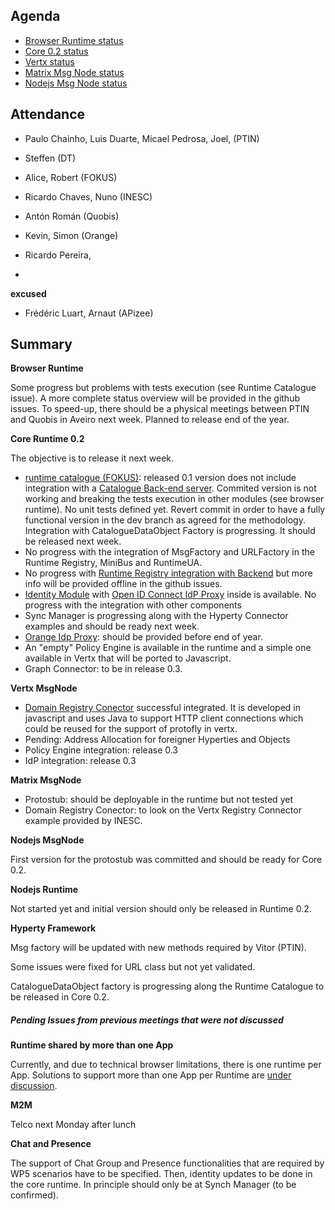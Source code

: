 Agenda
------

-	[Browser Runtime status](https://github.com/reTHINK-project/dev-runtime-browser/issues)
-	[Core 0.2 status](https://github.com/reTHINK-project/dev-runtime-core/milestones/Core%200.2)
-	[Vertx status](https://github.com/reTHINK-project/dev-msg-node-vertx/issues)
-	[Matrix Msg Node status](https://github.com/reTHINK-project/dev-msg-node-matrix)
-	[Nodejs Msg Node status](https://github.com/reTHINK-project/dev-msg-node-nodejs/issues)

Attendance
----------

-	Paulo Chainho, Luis Duarte, Micael Pedrosa, Joel, (PTIN)
-	Steffen (DT)
-	Alice, Robert (FOKUS)
-	Ricardo Chaves, Nuno (INESC)
-	Antón Román (Quobis)

-	Kevin, Simon (Orange)
- Ricardo Pereira, 
- 
**excused**

-	Frédéric Luart, Arnaut (APizee)

Summary
-------

**Browser Runtime**

Some progress but problems with tests execution (see Runtime Catalogue issue). A more complete status overview will be provided in the github issues. To speed-up, there should be a physical meetings between PTIN and Quobis in Aveiro next week. Planned to release end of the year.

**Core Runtime 0.2**

The objective is to release it next week.

-	[runtime catalogue (FOKUS)](https://github.com/reTHINK-project/dev-runtime-core/issues/3): released 0.1 version does not include integration with a [Catalogue Back-end server](https://github.com/reTHINK-project/dev-catalogue). Commited version is not working and breaking the tests execution in other modules (see browser runtime). No unit tests defined yet. Revert commit in order to have a fully functional version in the dev branch as agreed for the methodology. Integration with CatalogueDataObject Factory is progressing. It should be released next week. 
-	No progress with the integration of MsgFactory and URLFactory in the Runtime Registry, MiniBus and RuntimeUA.
- No progress with	[Runtime Registry integration with Backend](https://github.com/reTHINK-project/dev-runtime-core/issues/25) but more info will be provided offline in the github issues.
-	[Identity Module](https://github.com/reTHINK-project/dev-runtime-core/issues/26) with [Open ID Connect IdP Proxy](https://github.com/reTHINK-project/dev-runtime-core/issues/28) inside is available. No progress with the integration with other components
-	Sync Manager is progressing along with the Hyperty Connector examples and should be ready next week.
-	[Orange Idp Proxy](https://github.com/reTHINK-project/dev-runtime-core/issues/27): should be provided before end of year.
-	An "empty" Policy Engine is available in the runtime and a simple one available in Vertx that will be ported to Javascript.
-	Graph Connector: to be in release 0.3.

**Vertx MsgNode**

-	[Domain Registry Conector](https://github.com/reTHINK-project/dev-msg-node-vertx/issues/2) successful integrated. It is developed in javascript and uses Java to support HTTP client connections which could be reused for the support of protofly in vertx.
-	Pending: Address Allocation for foreigner Hyperties and Objects
-	Policy Engine integration: release 0.3
-	IdP integration: release 0.3

**Matrix MsgNode**

-	Protostub: should be deployable in the runtime but not tested yet
-	Domain Registry Conector: to look on the Vertx Registry Connector example provided by INESC.

**Nodejs MsgNode**

First version for the protostub was committed and should be ready for Core 0.2.

**Nodejs Runtime**

Not started yet and initial version should only be released in Runtime 0.2.



**Hyperty Framework**

Msg factory will be updated with new methods required by Vitor (PTIN).

Some issues were fixed for URL class but not yet validated.

CatalogueDataObject factory is progressing along the Runtime Catalogue to be released in Core 0.2.

##### Pending Issues from previous meetings that were not discussed

**Runtime shared by more than one App**

Currently, and due to technical browser limitations, there is one runtime per App. Solutions to support more than one App per Runtime are [under discussion](https://github.com/reTHINK-project/core-framework/issues/137).

**M2M**

Telco next Monday after lunch

**Chat and Presence**

The support of Chat Group and Presence functionalities that are required by WP5 scenarios have to be specified. Then, identity updates to be done in the core runtime. In principle should only be at Synch Manager (to be confirmed).
